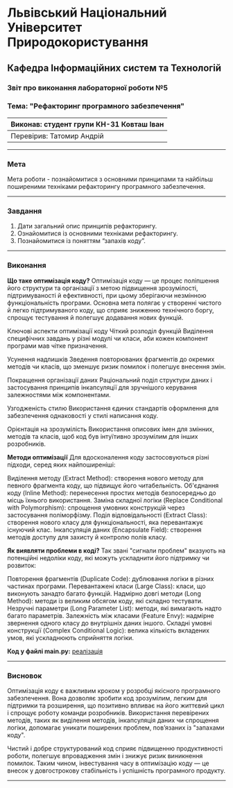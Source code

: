 # Львівський Національний Університет Природокористування
## Кафедра Інформаційних систем та Технологій

### Звіт про виконання лабораторної роботи №5
### Тема: "Рефакторинг програмного забезпечення"

| Виконав: студент групи КН-31 Ковташ Іван   |  
| ------------------------------------------ |  
| Перевірив: Татомир Андрій                  |  

---

### Мета
Мета роботи - познайомитися з основними принципами та найбільш
поширеними техніками рефакторингу програмного забезпечення.

---

### Завдання

1. Дати загальний опис принципів рефакторингу.
2. Ознайомитися із основними техніками рефакторингу.
3. Познайомитися із поняттям “запахів коду”.
---

### Виконання

**Що таке оптимізація коду?**
Оптимізація коду — це процес поліпшення його структури та організації з метою підвищення зрозумілості, підтримуваності й ефективності, при цьому зберігаючи незмінною функціональність програми. Основна мета полягає у створенні чистого й легко підтримуваного коду, що сприяє зниженню технічного боргу, спрощує тестування й полегшує додавання нових функцій.

Ключові аспекти оптимізації коду
Чіткий розподіл функцій
Виділення специфічних завдань у різні модулі чи класи, аби кожен компонент програми мав чітке призначення.

Усунення надлишків
Зведення повторюваних фрагментів до окремих методів чи класів, що зменшує ризик помилок і полегшує внесення змін.

Покращення організації даних
Раціональний поділ структури даних і застосування принципів інкапсуляції для зручнішого керування залежностями між компонентами.

Узгодженість стилю
Використання єдиних стандартів оформлення для забезпечення однаковості у стилі написання коду.

Орієнтація на зрозумілість
Використання описових імен для змінних, методів та класів, щоб код був інтуїтивно зрозумілим для інших розробників.

**Методи оптимізації**
Для вдосконалення коду застосовуються різні підходи, серед яких найпоширеніші:

Виділення методу (Extract Method): створення нового методу для певного фрагмента коду, що підвищує його читабельність.
Об'єднання коду (Inline Method): перенесення простих методів безпосередньо до місць їхнього використання.
Заміна складної логіки (Replace Conditional with Polymorphism): спрощення умовних конструкцій через застосування поліморфізму.
Поділ відповідальності (Extract Class): створення нового класу для функціональності, яка перевантажує існуючий клас.
Інкапсуляція даних (Encapsulate Field): створення методів доступу для захисту й контролю полів класу.

**Як виявляти проблеми в коді?**
Так звані "сигнали проблем" вказують на потенційні недоліки коду, які можуть ускладнити його підтримку чи розвиток:

Повторення фрагментів (Duplicate Code): дублювання логіки в різних частинах програми.
Перевантажені класи (Large Class): класи, що виконують занадто багато функцій.
Надмірно довгі методи (Long Method): методи із великим обсягом коду, які складно тестувати.
Незручні параметри (Long Parameter List): методи, які вимагають надто багато параметрів.
Залежність між класами (Feature Envy): надмірне звернення одного класу до внутрішніх даних іншого.
Складні умовні конструкції (Complex Conditional Logic): велика кількість вкладених умов, які ускладнюють сприйняття логіки.


**Код у файлі main.py:**
[реалізація](main.py)

---

### Висновок

Оптимізація коду є важливим кроком у розробці якісного програмного забезпечення. Вона дозволяє зробити код зрозумілим, легким для підтримки та розширення, що позитивно впливає на його життєвий цикл і спрощує роботу команди розробників. Використання перевірених методів, таких як виділення методів, інкапсуляція даних чи спрощення логіки, допомагає уникати поширених проблем, пов’язаних із "запахами коду".

Чистий і добре структурований код сприяє підвищенню продуктивності роботи, полегшує впровадження змін і знижує ризик виникнення помилок. Таким чином, інвестування часу в оптимізацію коду — це внесок у довгострокову стабільність і успішність програмного продукту.



---